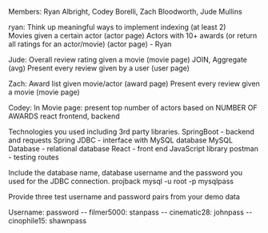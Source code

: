 Members: Ryan Albright, Codey Borelli, Zach Bloodworth, Jude Mullins

ryan: 
Think up meaningful ways to implement indexing (at least 2)  
Movies given a certain actor (actor page)
Actors with 10+ awards (or return all ratings for an actor/movie) (actor page) - Ryan

Jude: 
Overall review rating given a movie (movie page)
JOIN, Aggregate (avg)
Present every review given by a user (user page)

Zach:
Award list given movie/actor (award page) 
Present every review given a movie (movie page)

Codey:
In Movie page: present top number of actors based on NUMBER OF AWARDS
react frontend, backend


Technologies you used including 3rd party libraries.
SpringBoot - backend and requests
Spring JDBC - interface with MySQL database
MySQL Database - relational database
React - front end JavaScript library
postman - testing routes

Include the database name, database username and the password you used for the JDBC connection.
projback
mysql -u root -p
mysqlpass

Provide three test username and password pairs from your demo data

Username: password
-- filmer5000: stanpass
-- cinematic28: johnpass
-- cinophile15: shawnpass
